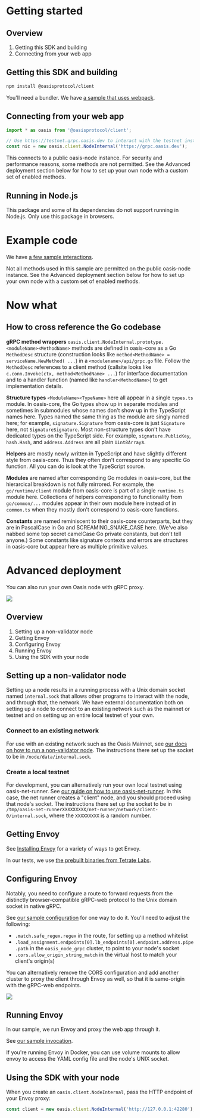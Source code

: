 # Getting started

## Overview

1. Getting this SDK and building
1. Connecting from your web app

## Getting this SDK and building

```sh
npm install @oasisprotocol/client
```

You'll need a bundler.
We have [a sample that uses webpack](../playground/webpack.config.js).

## Connecting from your web app

```js
import * as oasis from '@oasisprotocol/client';

// Use https://testnet.grpc.oasis.dev to interact with the testnet instead.
const nic = new oasis.client.NodeInternal('https://grpc.oasis.dev');
```

This connects to a public oasis-node instance.
For security and performance reasons, some methods are not permitted.
See the Advanced deployment section below for how to set up your own node with
a custom set of enabled methods.

## Running in Node.js

This package and some of its dependencies do not support running in Node.js.
Only use this package in browsers.

# Example code

We have [a few sample interactions](../playground/src/index.js).

Not all methods used in this sample are permitted on the public oasis-node
instance.
See the Advanced deployment section below for how to set up your own node with
a custom set of enabled methods.

# Now what

## How to cross reference the Go codebase

**gRPC method wrappers**
`oasis.client.NodeInternal.prototype.<moduleName><MethodName>` methods are defined
in oasis-core as a Go `MethodDesc` structure (construction looks like
`method<MethodName> = serviceName.NewMethod( ...`) in a
`<modulename>/api/grpc.go` file.
Follow the `MethodDesc` references to a client method (callsite looks like
`c.conn.Invoke(ctx, method<MethodName> ...`) for interface documentation and
to a handler function (named like `handler<MethodName>`) to get implementation
details.

**Structure types** `<ModuleName><TypeName>` here all appear in a single
`types.ts` module.
In oasis-core, the Go types show up in separate modules and sometimes in
submodules whose names don't show up in the TypeScript names here.
Types named the same thing as the module are singly named here; for example,
`signature.Signature` from oasis-core is just `Signature` here, not
`SignatureSignature`.
Most non-structure types don't have dedicated types on the TypeScript side.
For example, `signature.PublicKey`, `hash.Hash`, and `address.Address` are all
plain `Uint8Array`s.

**Helpers** are mostly newly written in TypeScript and have slightly different
style from oasis-core.
Thus they often don't correspond to any specific Go function.
All you can do is look at the TypeScript source.

**Modules** are named after corresponding Go modules in oasis-core, but the
hierarcical breakdown is not fully mirrored.
For example, the `go/runtime/client` module from oasis-core is part of a
single `runtime.ts` module here.
Collections of helpers corresponding to functionality from `go/common/...`
modules appear in their own module here instead of in `common.ts` when they
mostly don't correspond to oasis-core functions.

**Constants** are named reminiscent to their oasis-core counterparts, but they
are in PascalCase in Go and SCREAMING_SNAKE_CASE here.
(We've also nabbed some top secret camelCase Go private constants, but don't
tell anyone.)
Some constants like signature contexts and errors are structures in oasis-core
but appear here as multiple primitive values.

# Advanced deployment

You can also run your own Oasis node with gRPC proxy.

<!-- Authored on https://app.diagrams.net/. -->
![](ts-web-blocks-cors.svg)

## Overview

1. Setting up a non-validator node
1. Getting Envoy
1. Configuring Envoy
1. Running Envoy
1. Using the SDK with your node

## Setting up a non-validator node

Setting up a node results in a running process with a Unix domain socket named
`internal.sock` that allows other programs to interact with the node, and
through that, the network.
We have external documentation both on setting up a node to connect to an
existing network such as the mainnet or testnet and on setting up an entire
local testnet of your own.

### Connect to an existing network

For use with an existing network such as the Oasis Mainnet, see [our docs on
how to run a non-validator
node](/general/run-a-node/set-up-your-node/run-non-validator).
The instructions there set up the socket to be in `/node/data/internal.sock`.

### Create a local testnet

For development, you can alternatively run your own local testnet using
oasis-net-runner.
See [our guide on how to use
oasis-net-runner](/oasis-core/development-setup/running-tests-and-development-networks/oasis-net-runner).
In this case, the net runner creates a "client" node, and you should proceed
using that node's socket.
The instructions there set up the socket to be in
`/tmp/oasis-net-runnerXXXXXXXXX/net-runner/network/client-0/internal.sock`,
where the `XXXXXXXXX` is a random number.

## Getting Envoy

See [Installing
Envoy](https://www.envoyproxy.io/docs/envoy/latest/start/install)
for a variety of ways to get Envoy.

In our tests, we use [the prebuilt binaries from Tetrate
Labs](https://github.com/tetratelabs/archive-envoy).

## Configuring Envoy

Notably, you need to configure a route to forward requests from the distinctly
browser-compatible gRPC-web protocol to the Unix domain socket in native gRPC.

See [our sample configuration](../playground/sample-envoy.yaml) for one way to
do it.
You'll need to adjust the following:

- `.match.safe_regex.regex` in the route, for setting up a method whitelist
- `.load_assignment.endpoints[0].lb_endpoints[0].endpoint.address.pipe.path`
  in the `oasis_node_grpc` cluster, to point to your node's socket
- `.cors.allow_origin_string_match` in the virtual host to match your client's
  origin(s)

You can alternatively remove the CORS configuration and add another cluster to
proxy the client through Envoy as well, so that it is same-origin with the
gRPC-web endpoints.

![](ts-web-blocks.svg)

## Running Envoy

In our sample, we run Envoy and proxy the web app through it.

See [our sample invocation](../playground/sample-run-envoy.sh).

If you're running Envoy in Docker, you can use volume mounts to allow envoy
to access the YAML config file and the node's UNIX socket.

## Using the SDK with your node

When you create an `oasis.client.NodeInternal`, pass the HTTP endpoint of your
Envoy proxy:

```js
const client = new oasis.client.NodeInternal('http://127.0.0.1:42280');
```
